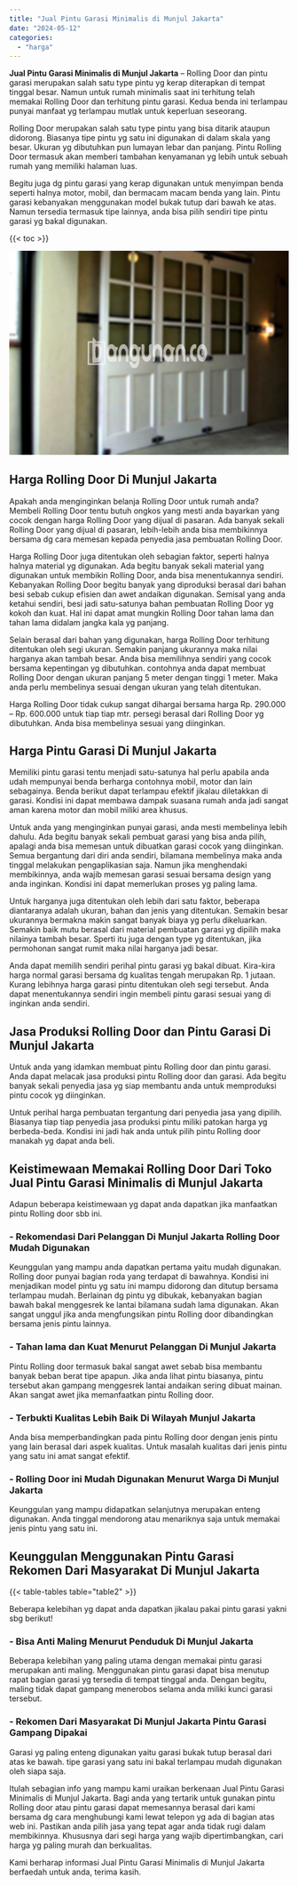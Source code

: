 ```yaml
---
title: "Jual Pintu Garasi Minimalis di Munjul Jakarta"
date: "2024-05-12"
categories: 
  - "harga"
---
```


**Jual Pintu Garasi Minimalis di Munjul Jakarta** – Rolling Door dan pintu garasi merupakan salah satu type pintu yg kerap diterapkan di tempat tinggal besar. Namun untuk rumah minimalis saat ini terhitung telah memakai Rolling Door dan terhitung pintu garasi. Kedua benda ini terlampau punyai manfaat yg terlampau mutlak untuk keperluan seseorang.

Rolling Door merupakan salah satu type pintu yang bisa ditarik ataupun didorong. Biasanya tipe pintu yg satu ini digunakan di dalam skala yang besar. Ukuran yg dibutuhkan pun lumayan lebar dan panjang. Pintu Rolling Door termasuk akan memberi tambahan kenyamanan yg lebih untuk sebuah rumah yang memiliki halaman luas.

Begitu juga dg pintu garasi yang kerap digunakan untuk menyimpan benda seperti halnya motor, mobil, dan bermacam macam benda yang lain. Pintu garasi kebanyakan menggunakan model bukak tutup dari bawah ke atas. Namun tersedia termasuk tipe lainnya, anda bisa pilih sendiri tipe pintu garasi yg bakal digunakan.

{{< toc >}}

![Jual Pintu Garasi Minimalis di Munjul Jakarta](/images/pintu-garasi-66.png)

## Harga Rolling Door Di Munjul Jakarta

Apakah anda menginginkan belanja Rolling Door untuk rumah anda? Membeli Rolling Door tentu butuh ongkos yang mesti anda bayarkan yang cocok dengan harga Rolling Door yang dijual di pasaran. Ada banyak sekali Rolling Door yang dijual di pasaran, lebih-lebih anda bisa membikinnya bersama dg cara memesan kepada penyedia jasa pembuatan Rolling Door.

Harga Rolling Door juga ditentukan oleh sebagian faktor, seperti halnya halnya material yg digunakan. Ada begitu banyak sekali material yang digunakan untuk membikin Rolling Door, anda bisa menentukannya sendiri. Kebanyakan Rolling Door begitu banyak yang diproduksi berasal dari bahan besi sebab cukup efisien dan awet andaikan digunakan. Semisal yang anda ketahui sendiri, besi jadi satu-satunya bahan pembuatan Rolling Door yg kokoh dan kuat. Hal ini dapat amat mungkin Rolling Door tahan lama dan tahan lama didalam jangka kala yg panjang.

Selain berasal dari bahan yang digunakan, harga Rolling Door terhitung ditentukan oleh segi ukuran. Semakin panjang ukurannya maka nilai harganya akan tambah besar. Anda bisa memilihnya sendiri yang cocok bersama kepentingan yg dibutuhkan. contohnya anda dapat membuat Rolling Door dengan ukuran panjang 5 meter dengan tinggi 1 meter. Maka anda perlu membelinya sesuai dengan ukuran yang telah ditentukan.

Harga Rolling Door tidak cukup sangat dihargai bersama harga Rp. 290.000 – Rp. 600.000 untuk tiap tiap mtr. persegi berasal dari Rolling Door yg dibutuhkan. Anda bisa membelinya sesuai yang diinginkan.

## Harga Pintu Garasi Di Munjul Jakarta

Memiliki pintu garasi tentu menjadi satu-satunya hal perlu apabila anda udah mempunyai benda berharga contohnya mobil, motor dan lain sebagainya. Benda berikut dapat terlampau efektif jikalau diletakkan di garasi. Kondisi ini dapat membawa dampak suasana rumah anda jadi sangat aman karena motor dan mobil miliki area khusus.

Untuk anda yang menginginkan punyai garasi, anda mesti membelinya lebih dahulu. Ada begitu banyak sekali pembuat garasi yang bisa anda pilih, apalagi anda bisa memesan untuk dibuatkan garasi cocok yang diinginkan. Semua bergantung dari diri anda sendiri, bilamana membelinya maka anda tinggal melakukan pengaplikasian saja. Namun jika menghendaki membikinnya, anda wajib memesan garasi sesuai bersama design yang anda inginkan. Kondisi ini dapat memerlukan proses yg paling lama.

Untuk harganya juga ditentukan oleh lebih dari satu faktor, beberapa diantaranya adalah ukuran, bahan dan jenis yang ditentukan. Semakin besar ukurannya bermakna makin sangat banyak biaya yg perlu dikeluarkan. Semakin baik mutu berasal dari material pembuatan garasi yg dipilih maka nilainya tambah besar. Sperti itu juga dengan type yg ditentukan, jika permohonan sangat rumit maka nilai harganya jadi besar.

Anda dapat memilih sendiri perihal pintu garasi yg bakal dibuat. Kira-kira harga normal garasi bersama dg kualitas tengah merupakan Rp. 1 jutaan. Kurang lebihnya harga garasi pintu ditentukan oleh segi tersebut. Anda dapat menentukannya sendiri ingin membeli pintu garasi sesuai yang di inginkan anda sendiri.

## Jasa Produksi Rolling Door dan Pintu Garasi Di Munjul Jakarta

Untuk anda yang idamkan membuat pintu Rolling door dan pintu garasi. Anda dapat melacak jasa produksi pintu Rolling door dan garasi. Ada begitu banyak sekali penyedia jasa yg siap membantu anda untuk memproduksi pintu cocok yg diinginkan.

Untuk perihal harga pembuatan tergantung dari penyedia jasa yang dipilih. Biasanya tiap tiap penyedia jasa produksi pintu miliki patokan harga yg berbeda-beda. Kondisi ini jadi hak anda untuk pilih pintu Rolling door manakah yg dapat anda beli.

## Keistimewaan Memakai Rolling Door Dari Toko Jual Pintu Garasi Minimalis di Munjul Jakarta

Adapun beberapa keistimewaan yg dapat anda dapatkan jika manfaatkan pintu Rolling door sbb ini.

### \- Rekomendasi Dari Pelanggan Di Munjul Jakarta Rolling Door Mudah Digunakan

Keunggulan yang mampu anda dapatkan pertama yaitu mudah digunakan. Rolling door punyai bagian roda yang terdapat di bawahnya. Kondisi ini menjadikan model pintu yg satu ini mampu didorong dan ditutup bersama terlampau mudah. Berlainan dg pintu yg dibukak, kebanyakan bagian bawah bakal menggesrek ke lantai bilamana sudah lama digunakan. Akan sangat unggul jika anda mengfungsikan pintu Rolling door dibandingkan bersama jenis pintu lainnya.

### \- Tahan lama dan Kuat Menurut Pelanggan Di Munjul Jakarta

Pintu Rolling door termasuk bakal sangat awet sebab bisa membantu banyak beban berat tipe apapun. Jika anda lihat pintu biasanya, pintu tersebut akan gampang menggesrek lantai andaikan sering dibuat mainan. Akan sangat awet jika memanfaatkan pintu Rolling door.

### \- Terbukti Kualitas Lebih Baik Di Wilayah Munjul Jakarta

Anda bisa memperbandingkan pada pintu Rolling door dengan jenis pintu yang lain berasal dari aspek kualitas. Untuk masalah kualitas dari jenis pintu yang satu ini amat sangat efektif.

### \- Rolling Door ini Mudah Digunakan Menurut Warga Di Munjul Jakarta

Keunggulan yang mampu didapatkan selanjutnya merupakan enteng digunakan. Anda tinggal mendorong atau menariknya saja untuk memakai jenis pintu yang satu ini.

## Keunggulan Menggunakan Pintu Garasi Rekomen Dari Masyarakat Di Munjul Jakarta

{{< table-tables table="table2" >}}

Beberapa kelebihan yg dapat anda dapatkan jikalau pakai pintu garasi yakni sbg berikut!

### \- Bisa Anti Maling Menurut Penduduk Di Munjul Jakarta

Beberapa kelebihan yang paling utama dengan memakai pintu garasi merupakan anti maling. Menggunakan pintu garasi dapat bisa menutup rapat bagian garasi yg tersedia di tempat tinggal anda. Dengan begitu, maling tidak dapat gampang menerobos selama anda miliki kunci garasi tersebut.

### \- Rekomen Dari Masyarakat Di Munjul Jakarta Pintu Garasi Gampang Dipakai

Garasi yg paling enteng digunakan yaitu garasi bukak tutup berasal dari atas ke bawah. tipe garasi yang satu ini bakal terlampau mudah digunakan oleh siapa saja.

Itulah sebagian info yang mampu kami uraikan berkenaan Jual Pintu Garasi Minimalis di Munjul Jakarta. Bagi anda yang tertarik untuk gunakan pintu Rolling door atau pintu garasi dapat memesannya berasal dari kami bersama dg cara menghubungi kami lewat telepon yg ada di bagian atas web ini. Pastikan anda pilih jasa yang tepat agar anda tidak rugi dalam membikinnya. Khususnya dari segi harga yang wajib dipertimbangkan, cari harga yg paling murah dan berkualitas.

Kami berharap informasi Jual Pintu Garasi Minimalis di Munjul Jakarta berfaedah untuk anda, terima kasih.
